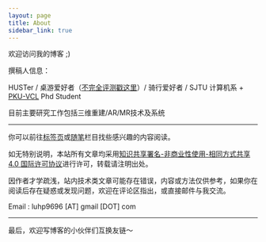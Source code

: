 ```yaml
---
layout: page
title: About
sidebar_link: true
---
```


欢迎访问我的博客 ;)

撰稿人信息：

HUSTer / 桌游爱好者（[不完全评测戳这里](https://leohope.com/%E7%8E%A9%E6%B8%B8%E6%88%8F/2017/07/05/boardgames/)）/ 骑行爱好者 / SJTU 计算机系 + [PKU-VCL](http://vcl.idm.pku.edu.cn/) Phd Student

目前主要研究工作包括三维重建/AR/MR技术及系统

---

你可以前往[标签页](https://leohope.com/tags/)或[随笔](https://leohope.com/category/#/%E5%86%99%E9%9A%8F%E7%AC%94)栏目找些感兴趣的内容阅读。

如无特别说明，本站所有文章均采用[知识共享署名-非商业性使用-相同方式共享 4.0 国际许可协议](https://creativecommons.org/licenses/by-nc-sa/4.0/)进行许可，转载请注明出处。

因作者才学疏浅，站内技术类文章可能存在错误，内容或方法仅供参考，如果你在阅读后存在疑惑或发现问题，欢迎在评论区指出，或直接邮件与我交流。

Email :  luhp9696 [AT] gmail [DOT] com

---

最后，欢迎写博客的小伙伴们互换友链～